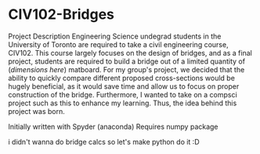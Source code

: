# CIV102-Bridges

Project Description
Engineering Science undegrad students in the University of Toronto are required to take a civil engineering course, CIV102.
This course largely focuses on the design of bridges, and as a final project, students are required to build a 
bridge out of a limited quantity of (*dimensions here*) matboard. 
For my group's project, we decided that the ability to quickly compare different proposed cross-sections would be hugely beneficial, as it would save time and allow us to focus on proper construction of the bridge. Furthermore, I wanted to take on a compsci project such as this to enhance my learning. Thus, the idea behind this project was born.

Initially written with Spyder (anaconda)
Requires numpy package

i didn't wanna do bridge calcs so let's make python do it :D
